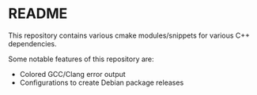 # README

This repository contains various cmake modules/snippets for various C++ dependencies.

Some notable features of this repository are:

- Colored GCC/Clang error output
- Configurations to create Debian package releases

